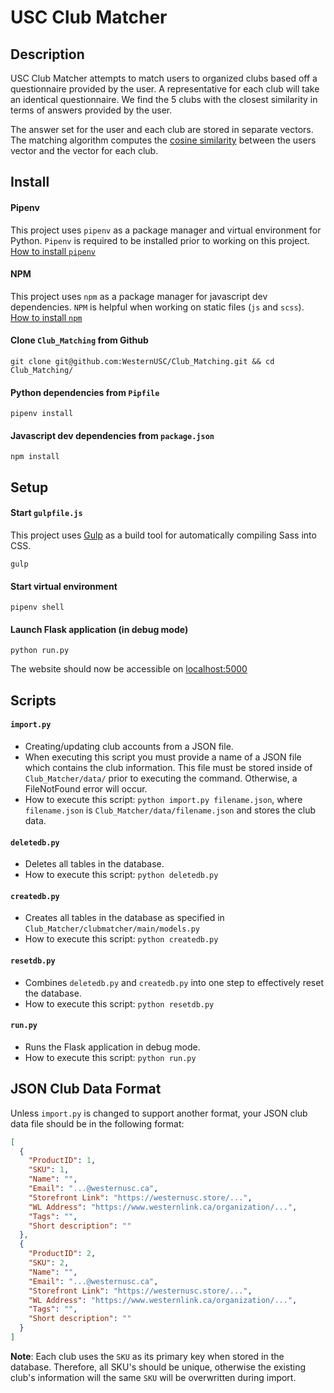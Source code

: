 # USC Club Matcher

## Description
USC Club Matcher attempts to match users to organized clubs based off a questionnaire provided by the user. A 
representative for each club will take an identical questionnaire. We find the 5 clubs with the closest similarity in 
terms of answers provided by the user.

The answer set for the user and each club are stored in separate vectors. The matching algorithm computes the [cosine
similarity](https://en.wikipedia.org/wiki/Cosine_similarity) between the users vector and the vector for each club.

## Install

#### Pipenv

This project uses `pipenv` as a package manager and virtual environment for Python. `Pipenv` is required to be installed prior 
to working on this project.  
[How to install `pipenv`](https://pipenv.pypa.io/en/latest/#install-pipenv-today)

#### NPM
This project uses `npm` as a package manager for javascript dev dependencies. `NPM` is helpful when working on static
files (`js` and `scss`).  
[How to install `npm`](https://www.npmjs.com/get-npm)

#### Clone `Club_Matching` from Github
```commandline
git clone git@github.com:WesternUSC/Club_Matching.git && cd Club_Matching/
```
#### Python dependencies from `Pipfile`
```commandline
pipenv install
```
#### Javascript dev dependencies from `package.json`
```commandline
npm install
```

## Setup

#### Start `gulpfile.js`
This project uses [Gulp](https://gulpjs.com/) as a build tool for automatically compiling Sass into CSS.  
```commandline
gulp
```

#### Start virtual environment
```commandline
pipenv shell
```

#### Launch Flask application (in debug mode)
```commandline
python run.py
```

The website should now be accessible on [localhost:5000](http://localhost:5000)

## Scripts

#### `import.py`
- Creating/updating club accounts from a JSON file.
- When executing this script you must provide a name of a JSON file which contains the club information. This file must 
be stored inside of `Club_Matcher/data/` prior to executing the command. Otherwise, a FileNotFound error will occur.
- How to execute this script: `python import.py filename.json`, where `filename.json` is 
`Club_Matcher/data/filename.json` and stores the club data.

#### `deletedb.py`
- Deletes all tables in the database. 
- How to execute this script: `python deletedb.py`

#### `createdb.py`
- Creates all tables in the database as specified in `Club_Matcher/clubmatcher/main/models.py`
- How to execute this script: `python createdb.py`

#### `resetdb.py`
- Combines `deletedb.py` and `createdb.py` into one step to effectively reset the database.
- How to execute this script: `python resetdb.py`

#### `run.py`
- Runs the Flask application in debug mode.
- How to execute this script: `python run.py`

## JSON Club Data Format
Unless `import.py` is changed to support another format, your JSON club data file should be in the following format:
```json
[
  {
    "ProductID": 1,
    "SKU": 1,
    "Name": "",
    "Email": "...@westernusc.ca",
    "Storefront Link": "https://westernusc.store/...",
    "WL Address": "https://www.westernlink.ca/organization/...",
    "Tags": "",
    "Short description": ""
  },
  {
    "ProductID": 2,
    "SKU": 2,
    "Name": "",
    "Email": "...@westernusc.ca",
    "Storefront Link": "https://westernusc.store/...",
    "WL Address": "https://www.westernlink.ca/organization/...",
    "Tags": "",
    "Short description": ""
  }
]
```
**Note**: Each club uses the `SKU` as its primary key when stored in the database. Therefore, all SKU's should be
unique, otherwise the existing club's information will the same `SKU` will be overwritten during import.
